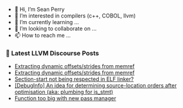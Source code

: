 - 👋 Hi, I’m Sean Perry
- 👀 I’m interested in compilers (c++, COBOL, llvm)
- 🌱 I’m currently learning ...
- 💞️ I’m looking to collaborate on ...
- 📫 How to reach me ...

<!---
s66perry/s66perry is a ✨ special ✨ repository because its `README.md` (this file) appears on your GitHub profile.
You can click the Preview link to take a look at your changes.
--->
### 📕 Latest LLVM Discourse Posts

<!-- DISCOURSE-LLVM:START -->
- [Extracting dynamic offsets/strides from memref](https://discourse.llvm.org/t/extracting-dynamic-offsets-strides-from-memref/64170#post_6)
- [Extracting dynamic offsets/strides from memref](https://discourse.llvm.org/t/extracting-dynamic-offsets-strides-from-memref/64170#post_5)
- [Section-start not being respected in ELF linker?](https://discourse.llvm.org/t/section-start-not-being-respected-in-elf-linker/64237#post_2)
- [[DebugInfo] An idea for determining source-location orders after optimisation &lpar;aka: plumbing for is_stmt&rpar;](https://discourse.llvm.org/t/debuginfo-an-idea-for-determining-source-location-orders-after-optimisation-aka-plumbing-for-is-stmt/63842#post_2)
- [Function too big with new pass manager](https://discourse.llvm.org/t/function-too-big-with-new-pass-manager/64240#post_2)
<!-- DISCOURSE-LLVM:END -->
